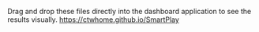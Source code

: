 Drag and drop these files directly into the dashboard application to see the results visually.
https://ctwhome.github.io/SmartPlay
